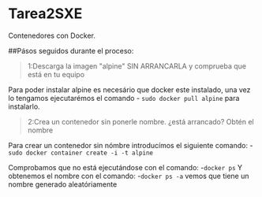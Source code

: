 # Tarea2SXE
Contenedores con Docker.

##Pásos seguidos durante el proceso:

>1:Descarga la imagen "alpine" SIN ARRANCARLA y comprueba que está en tu equipo

Para poder instalar alpine es necesário que docker este instalado, una vez lo tengamos 
ejecutarémos el comando - `sudo docker pull alpine` para instalarlo.

>2:Crea un contenedor sin ponerle nombre. ¿está arrancado? Obtén el nombre

Para crear un contenedor sin nómbre introducímos el siguiente comando:
-`sudo docker container create -i -t alpine`

Comprobamos que no está ejecutándose con el comando:
-`docker ps`
Y obtenemos el nombre con el comando:
-`docker ps -a`
vemos que tiene un nombre generado aleatóriamente
